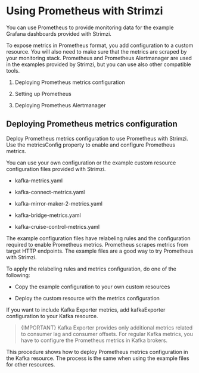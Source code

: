 # Using Prometheus with Strimzi
You can use Prometheus to provide monitoring data for the example Grafana dashboards provided with Strimzi.

To expose metrics in Prometheus format, you add configuration to a custom resource. You will also need to make sure that the metrics are scraped by your monitoring stack. Prometheus and Prometheus Alertmanager are used in the examples provided by Strimzi, but you can use also other compatible tools.

1. Deploying Prometheus metrics configuration

2. Setting up Prometheus

3. Deploying Prometheus Alertmanager

## Deploying Prometheus metrics configuration
Deploy Prometheus metrics configuration to use Prometheus with Strimzi. Use the metricsConfig property to enable and configure Prometheus metrics.

You can use your own configuration or the example custom resource configuration files provided with Strimzi.

* kafka-metrics.yaml

* kafka-connect-metrics.yaml

* kafka-mirror-maker-2-metrics.yaml

* kafka-bridge-metrics.yaml

* kafka-cruise-control-metrics.yaml

The example configuration files have relabeling rules and the configuration required to enable Prometheus metrics. Prometheus scrapes metrics from target HTTP endpoints. The example files are a good way to try Prometheus with Strimzi.

To apply the relabeling rules and metrics configuration, do one of the following:

* Copy the example configuration to your own custom resources

* Deploy the custom resource with the metrics configuration

If you want to include Kafka Exporter metrics, add kafkaExporter configuration to your Kafka resource.


> {IMPORTANT} Kafka Exporter provides only additional metrics related to consumer lag and consumer offsets. For regular Kafka metrics, you have to configure the Prometheus metrics in Kafka brokers.

This procedure shows how to deploy Prometheus metrics configuration in the Kafka resource. The process is the same when using the example files for other resources.